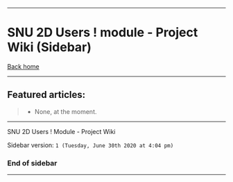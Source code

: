 
***

# SNU 2D Users ! module - Project Wiki (Sidebar)

[Back home](https://github.com/seanpm2001/SNU_2D_Users_-/wiki/)

***

## Featured articles:

> * None, at the moment.

***

SNU 2D Users ! Module - Project Wiki

Sidebar version: `1 (Tuesday, June 30th 2020 at 4:04 pm)`

### End of sidebar

***
